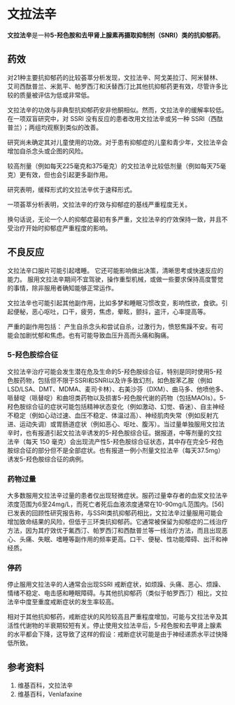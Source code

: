 # 文拉法辛

**文拉法辛**是一种**5-羟色胺和去甲肾上腺素再摄取抑制剂（SNRI）**类的**抗抑郁药**。

## 药效

对21种主要抗抑郁药的比较荟萃分析发现，文拉法辛、阿戈美拉汀、阿米替林、艾司西酞普兰、米氮平、帕罗西汀和沃替西汀比其他抗抑郁药更有效，尽管许多比较的质量被评估为低或非常低。

文拉法辛的功效与非典型抗抑郁药安非他酮相似。然而，文拉法辛的缓解率较低。在一项双盲研究中，对 SSRI 没有反应的患者改用文拉法辛或另一种 SSRI（西酞普兰）；两组均观察到类似的改善。

研究尚未确定其对儿童使用的功效。对于患有抑郁症的儿童和青少年，文拉法辛会增加自杀念头或企图的风险。

较高剂量（例如每天225毫克和375毫克）的文拉法辛比较低剂量（例如每天75毫克）更有效，但也会引起更多副作用。

研究表明，缓释形式的文拉法辛优于速释形式。

一项荟萃分析表明，文拉法辛的疗效与抑郁症的基线严重程度无关。

换句话说，无论一个人的抑郁症最初有多严重，文拉法辛的疗效保持一致，并且不受治疗开始时抑郁症严重程度的影响。

## 不良反应

文拉法辛口服片可能引起嗜睡。 它还可能影响做出决策，清晰思考或快速反应的能力。 服用文拉法辛期间不宜驾驶，操作重型机械，或做一些要求保持高度警觉的事情，除非服用者确知能够正常运作。

文拉法辛也可能引起其他副作用，比如多梦和睡眠习惯改变，影响性欲，食欲。引起便秘，恶心呕吐，口干，疲劳，焦虑，晕眩，颤抖，盗汗，心率提高等。

严重的副作用包括： 产生自杀念头和尝试自杀，过激行为，愤怒焦躁不安。有可能会加剧忧郁和焦虑。也有可能导致血压升高而头痛和胸痛。

### 5-羟色胺综合征

文拉法辛治疗可能会发生潜在危及生命的5-羟色胺综合征，特别是同时使用5-羟色胺药物，包括但不限于SSRI和SNRI以及许多致幻剂，如色胺苯乙胺（例如LSD/LSA、DMT、MDMA、麦司卡林）、右美沙芬（DXM）、曲马多、他喷他多、哌替啶（哌替啶）和曲坦类药物以及损害5-羟色胺代谢的药物（包括MAOIs）。5-羟色胺综合征的症状可能包括精神状态变化（例如激动、幻觉、昏迷）、自主神经不稳定（例如心动过速、血压不稳定、体温过高）、神经肌肉失常（例如反射亢进、运动失调）或胃肠道症状（例如恶心、呕吐、腹泻）。当过量单独服用文拉法辛时，也有报道引起文拉法辛诱发的5-羟色胺综合征。据报道，中等剂量的文拉法辛（每天 150 毫克）会出现流产性5-羟色胺综合征状态，其中存在完全5-羟色胺综合征的部分但不是全部症状。也有报道一例小剂量文拉法辛（每天37.5mg）诱发5-羟色胺综合征的病例。
### 药物过量

大多数服用文拉法辛过量的患者仅出现轻微症状。服药过量幸存者的血浆文拉法辛浓度范围为6至24mg/L，而死亡者死后血液浓度通常在10-90mg/L范围内。[56] 已发表的回顾性研究报告称，与SSRI类抗抑郁药相比，文拉法辛过量服用可能会增加致命结果的风险，但低于三环类抗抑郁药。它通常被保留为抑郁症的二线治疗方法，因为其疗效优于氟西汀、帕罗西汀和西酞普兰等一线治疗方法，而且出现恶心、头痛、失眠、嗜睡等副作用的频率更高。口干、便秘、性功能障碍、出汗和神经质。

### 停药

停止服用文拉法辛的人通常会出现SSRI 戒断症状，​​如烦躁、头痛、恶心、烦躁、情绪不稳定、电击感和睡眠障碍。与其他抗抑郁药（类似于帕罗西汀）相比，文拉法辛中度至重度戒断症状的发生率较高。

相对于其他抗抑郁药，戒断症状的风险较高且严重程度增加，可能与文拉法辛及其活性代谢物的半衰期较短有关。停止使用文拉法辛后，5-羟色胺和去甲肾上腺素的水平都会下降，这导致了这样的假设：戒断症状可能是由于神经递质水平过快降低所致。

## 参考资料

1. 维基百科，文拉法辛
2. 维基百科，Venlafaxine
